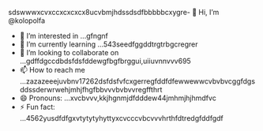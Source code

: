 sdswwwxcvxccxcxcxcx8ucvbmjhdssdsdfbbbbbcxygre- 👋 Hi, I’m @kolopolfa
- 👀 I’m interested in ...gfngnf
- 🌱 I’m currently learning ...543seedfggddtrgtrbgcregrer
- 💞️ I’m looking to collaborate on ...gdffdgccdbdsfdsfddewgfbgfbrggui,uiiuvnnvvv695
- 📫 How to reach me ...zazazeeejuvbnv17262dsfdsfvfcxgerregfddfdfewwewwcvbvbvcggfdgsddssderwrwehjmhjfhgfbbvvvbvbvvregffthrt
- 😄 Pronouns: ...xvcbvvv,kkjhgnmjdfdddew44jmhmjhjhmdfvc
- ⚡ Fun fact: ...4562yusdfdfgxvtytytyhyttyxcvcccvbcvvvhrthfdtredgfddfgdf
<!---bvfv15sddsj,kj,kerxvcfsscgcfewfdscds
kolopolfa/kolopolfa is a ✨ special ✨ repository bdsrwefecause its `README.md` (this file) appears on your GitHub profile.564552wrddhjmhjmhjd
You can click the Preview link to take a look at your changes.543hnjmmjjmkui36363gbfnhbvcccccv
wrewfhhgngh
dbg
hhhhgghyhyh
